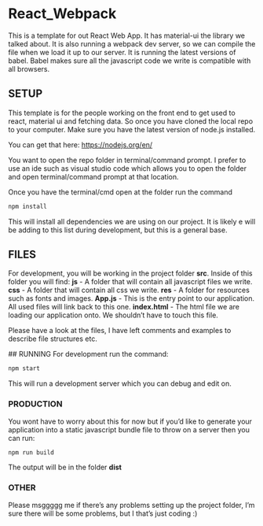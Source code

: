 # React_Webpack

This is a template for out React Web App.
It has material-ui the library we talked about.
It is also running a webpack dev server, so we can compile the file when we load it up to our server.
It is running the latest versions of babel. Babel makes sure all the javascript code we write is compatible with all browsers.

## SETUP

This template is for the people working on the front end to get used to react, material ui and fetching data. 
So once you have cloned the local repo to your computer. Make sure you have the latest version of node.js installed.

You can get that here: https://nodejs.org/en/

You want to open the repo folder in terminal/command prompt. I prefer to use an ide such as visual studio code which allows you to open the folder and open terminal/command prompt at that location.

Once you have the terminal/cmd open at the folder run the command 

```javascript
npm install
```
This will install all dependencies we are using on our project. It is likely e will be adding to this list during development, but this is a general base. 

## FILES

For development, you will be working in the project folder **src**. Inside of this folder you will find:
**js** - A folder that will contain all javascript files we write.
**css** - A folder that will contain all css we write.
**res** - A folder for resources such as fonts and images.
**App.js** - This is the entry point to our application. All used files will link back to this one.
**index.html** - The html file we are loading our application onto. We shouldn’t have to touch this file.

Please have a look at the files, I have left comments and examples to describe file structures etc.

## RUNNING
For development run the command:

```javascript 
npm start
```
This will run a development server which you can debug and edit on.

### PRODUCTION

You wont have to worry about this for now but if you’d like to generate your application into a static javascript bundle file to throw on a server then you can run:

```javascript
npm run build
```
The output will be in the folder **dist**

### OTHER 
Please msggggg me if there’s any problems setting up the project folder, I’m sure there will be some problems, but I that’s just coding :) 


